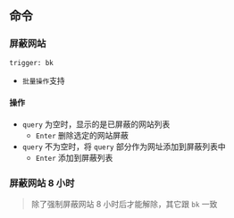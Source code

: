 ## 命令
### 屏蔽网站
`trigger: bk`    
- `批量操作`支持

#### 操作
- `query` 为空时，显示的是已屏蔽的网站列表
    - `Enter` 删除选定的网站屏蔽
- `query` 不为空时，将 `query` 部分作为网址添加到屏蔽列表中
    - `Enter` 添加到屏蔽列表

### 屏蔽网站 8 小时
> 除了强制屏蔽网站 8 小时后才能解除，其它跟 `bk` 一致
